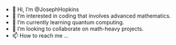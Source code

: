 - 👋 Hi, I’m @JosephHopkins
- 👀 I’m interested in coding that involves advanced mathematics.
- 🌱 I’m currently learning quantum computing.
- 💞️ I’m looking to collaborate on math-heavy projects.
- 📫 How to reach me ...

<!---
JosephHopkins/JosephHopkins is a ✨ special ✨ repository because its `README.md` (this file) appears on your GitHub profile.
You can click the Preview link to take a look at your changes.
--->
